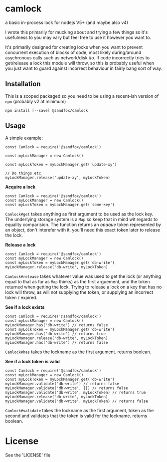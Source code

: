 # camlock
a basic in-process lock for nodejs V5+ (and maybe also v4)

I wrote this primarily for mucking about and trying a few things so it's
usefulness to you may vary but feel free to use it however you want to.

It's primarily designed for creating locks when you want to prevent concurrent 
execution of blocks of code, most likely during/around asychronous calls such 
as network/disk i/o. If code incorrectly tries to get/release a lock this module
will throw, so this is probably useful when you just want to guard against
incorrect behaviour in fairly bang sort of way.

## Installation

This is a scoped packaged so you need to be using a recent-ish version of `npm` (probably v2 at minimum)

```
npm install [--save] @sandfox/camlock
```

## Usage

A simple example:

```
const Camlock = require('@sandfox/camlock')

const myLockManager = new Camlock()

const myLockToken = myLockManager.get('update-xy')

// Do things etc
myLockManager.release('update-xy', myLockToken)
```

__Acquire a lock__

```
const Camlock = require('@sandfox/camlock')
const myLockManager = new Camlock()
const myLockToken = myLockManager.get('some-key')
```

`Camlock#get` takes anything as first argument to be used as the lock key. The underlying storage system is a `Map`
so keep that in mind wit regards to equality comparision. The function returns an _opaque_ token represented by an object, don't interefer with it, you'll need this exact token later to release the lock.

__Release a lock__

```
const Camlock = require('@sandfox/camlock')
const myLockManager = new Camlock()
const myLockToken = myLockManager.get('db-write')
myLockManager.release('db-write', myLockToken)
```

`Camlock#release` takes whatever value was used to get the lock (or anything equal to that as far as `Map` thinks) as the first arguement, and the token returned when getting the lock. Trying to release a lock on a key that has no lock will throw, as will not supplying the token, or supplying an incorrect token / expired.

__See if a lock exists__

```
const Camlock = require('@sandfox/camlock')
const myLockManager = new Camlock()
myLockManager.has('db-write') // returns false
const myLockToken = myLockManager.get('db-write')
myLockManager.has('db-write') // returns true
myLockManager.release('db-write', myLockToken)
myLockManager.has('db-write') // returns false
```

`Camlock#has` takes the lockname as the first argument. returns boolean.


__See if a lock token is valid__

```
const Camlock = require('@sandfox/camlock')
const myLockManager = new Camlock()
const myLockToken = myLockManager.get('db-write')
myLockManager.validate('db-write') // returns false
myLockManager.validate('db-write', {}) // returns false
myLockManager.validate('db-write', myLockToken) // returns true
myLockManager.release('db-write', myLockToken)
myLockManager.validate('db-write', myLockToken) // returns false
```

`Camlock#validate` takes the lockname as the first argument, token as the second and validates that the token is valid for the lockname. returns boolean.

# License

See the 'LICENSE' file
